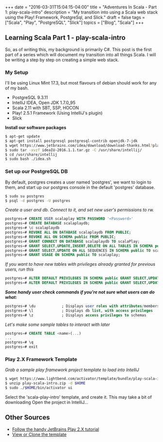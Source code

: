 +++
date = "2016-03-31T15:04:15-04:00"
title = "Adventures In Scala - Part 1: play-scala-intro"
description = "My transition into using a Scala web stack using the Play! Framework, PostgreSql, and Slick."
draft = false
tags = ["Scala", "Play", "PostgreSQL", "Slick"]
topics = ["Blog", "Scala"]
+++

## Learning Scala Part 1 - play-scala-intro
So, as of writing this, my background is primarily C#. This post is the first part of a series which will document my transition into all things Scala. I will be writing a step by step on creating a simple web stack.

### My Setup

I'll be using Linux Mint 17.3, but most flavours of debian should work for any of my bash.

* PostgreSQL 9.3.11
* IntelliJ IDEA, Open JDK 1.7.0_95
* Scala 2.11 with SBT, SSP, HOCON
* Play! 2.5.1 Framework (Using IntelliJ's plugin)
* Slick

**Install our software packages**

~~~bash
$ apt-get update
$ apt-get install postgresql postgresql-contrib openjdk-7-jdk
$ wget https://www.jetbrains.com/idea/download/download-thanks.html?platform=linux
$ sudo tar -xvzf ideaIU-2016.1.1.tar.gz -C /usr/share/intellij/
$ cd /usr/share/intellij
$ sudo bash ./idea.sh
~~~

### Set up our PostgreSQL DB

By default, postgres creates a user named 'postgres', we want to login to them, and start up our postgres console in the default 'postgres' database.

~~~bash
$ sudo su postgres
$ psql -d postgres -U postgres
~~~

*Create a user and db. Connect to it, and set new user's permissions to rw.*

~~~SQL
postgres=# CREATE USER scalaplay WITH PASSWORD '<Password>'
postgres=# CREATE DATABASE scalaplaydb;
postgres=# \c scalaplaydb
postgres=# REVOKE ALL ON DATABASE scalaplaydb FROM PUBLIC;
postgres=# REVOKE ALL ON SCHEMA public FROM PUBLIC;
postgres=# GRANT CONNECT ON DATABASE scalaplaydb TO scalaPlay;
postgres=# GRANT SELECT,UPDATE,INSERT,DELETE ON ALL TABLES IN SCHEMA public TO scalaplay;
postgres=# GRANT SELECT,UPDATE ON ALL SEQUENCES IN SCHEMA public TO scalaplay;
postgres=# GRANT USAGE ON SCHEMA public TO scalaplay;
~~~

*If you want to have new tables with privileges already granted for previous users, run this*

~~~SQL
postgres=# ALTER DEFAULT PRIVILEGES IN SCHEMA public GRANT SELECT,UPDATE,INSERT,DELETE ON TABLES TO scalaplay;
postgres=# ALTER DEFAULT PRIVILEGES IN SCHEMA public GRANT SELECT,UPDATE ON  SEQUENCES TO scalaplay;
~~~

***Some handy user check commands if you're not sure what users can do what:***

~~~SQL
postgres=# \du            ; Displays user roles with attributes/membership
postgres=# \l             ; Displays db list, with access privileges
postgres=# \z             ; Displays access privileges to schemas
~~~

*Let's make some sample tables to interact with later*

~~~SQL
postgres=# CREATE TABLE <name>(...)
...
postgres=# \q
postgres=# exit
~~~

### Play 2.X Framework Template

*Grab a sample play framework project template to load into IntelliJ*

~~~bash
$ wget https://www.lightbend.com/activator/template/bundle/play-scala-intro
$ unzip play-scala-intro.zip -d $HOME
$ sudo ./$HOME/bin/activator ui
~~~

Select the 'scala-play-intro' template, and create it. This may take a bit of downloading Open the project in IntelliJ...

## Other Sources

* [Follow the handy JetBrains Play 2.X tutorial](https://www.jetbrains.com/help/idea/2016.1/getting-started-with-play-2-x.html?origin=old_help)
* [<span class="fa fa-github"></span> View or Clone the template](https://github.com/playframework/playframework/tree/master/templates/play-scala-intro)
